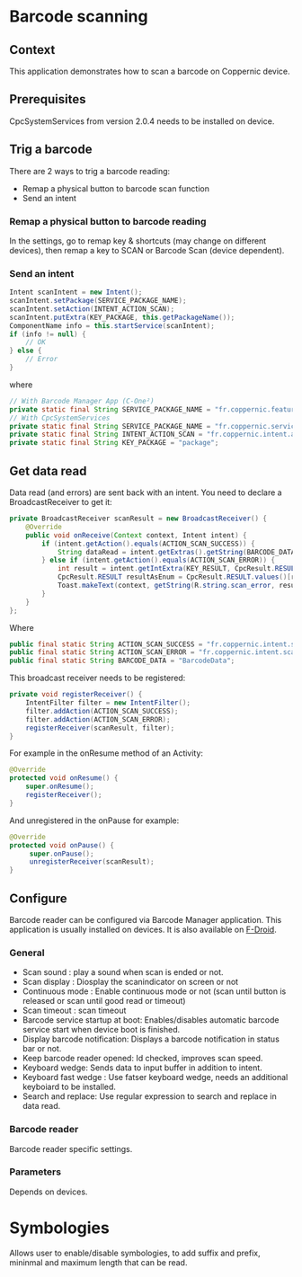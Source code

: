 Barcode scanning
================

Context 
-----------

This application demonstrates how to scan a barcode on Coppernic device.

Prerequisites
-------------

CpcSystemServices from version 2.0.4 needs to be installed on device.

Trig a barcode
--------------

There are 2 ways to trig a barcode reading:
- Remap a physical button to barcode scan function
- Send an intent

### Remap a physical button to barcode reading

In the settings, go to remap key & shortcuts (may change on different devices), then remap a key to SCAN or Barcode Scan (device dependent).

### Send an intent

```java
Intent scanIntent = new Intent();
scanIntent.setPackage(SERVICE_PACKAGE_NAME);
scanIntent.setAction(INTENT_ACTION_SCAN);
scanIntent.putExtra(KEY_PACKAGE, this.getPackageName());
ComponentName info = this.startService(scanIntent);
if (info != null) {
    // OK
} else {
    // Error
}
```

where

```java
// With Barcode Manager App (C-One²)
private static final String SERVICE_PACKAGE_NAME = "fr.coppernic.features.barcode.conen"; //conen for C-One², idplatform for ID Platform, ...
// With CpcSystemServices
private static final String SERVICE_PACKAGE_NAME = "fr.coppernic.service.cfive"; //cfive for C-five, ceight for C-eight, cone for C-One
private static final String INTENT_ACTION_SCAN = "fr.coppernic.intent.action.SCAN";
private static final String KEY_PACKAGE = "package";
```

Get data read
-------------
Data read (and errors) are sent back with an intent. You need to declare a BroadcastReceiver to get it:

```java
private BroadcastReceiver scanResult = new BroadcastReceiver() {
    @Override
    public void onReceive(Context context, Intent intent) {
        if (intent.getAction().equals(ACTION_SCAN_SUCCESS)) {
            String dataRead = intent.getExtras().getString(BARCODE_DATA);
        } else if (intent.getAction().equals(ACTION_SCAN_ERROR)) {
            int result = intent.getIntExtra(KEY_RESULT, CpcResult.RESULT.ERROR.ordinal());
            CpcResult.RESULT resultAsEnum = CpcResult.RESULT.values()[result];
            Toast.makeText(context, getString(R.string.scan_error, resultAsEnum.toString()), Toast.LENGTH_SHORT).show();
        }
    }
};
```

Where

```java
public final static String ACTION_SCAN_SUCCESS = "fr.coppernic.intent.scansuccess";
public final static String ACTION_SCAN_ERROR = "fr.coppernic.intent.scanfailed";
public final static String BARCODE_DATA = "BarcodeData";
```

This broadcast receiver needs to be registered:

```java
private void registerReceiver() {
    IntentFilter filter = new IntentFilter();
    filter.addAction(ACTION_SCAN_SUCCESS);
    filter.addAction(ACTION_SCAN_ERROR);
    registerReceiver(scanResult, filter);
}
```
For example in the onResume method of an Activity:

```java
@Override
protected void onResume() {
    super.onResume();
    registerReceiver();
}
```

And unregistered in the onPause for example:

```java
@Override
protected void onPause() {
     super.onPause();
     unregisterReceiver(scanResult);
}
```

Configure
---------

Barcode reader can be configured via Barcode Manager application. This application
is usually installed on devices. It is also available on [F-Droid](https://coppernic.github.io/coppernic/2018/02/13/F-Droid.html).

### General

* Scan sound : play a sound when scan is ended or not.
* Scan display : Diosplay the scanindicator on screen or not
* Continuous mode : Enable continuous mode or not (scan until button is released or scan until good read or timeout)
* Scan timeout : scan timeout
* Barcode service startup at boot: Enables/disables automatic barcode service start when device boot is finished.
* Display barcode notification: Displays a barcode notification in status bar or not.
* Keep barcode reader opened: Id checked, improves scan speed.
* Keyboard wedge: Sends data to input buffer in addition to intent.
* Keyboard fast wedge : Use fatser keyboard wedge, needs an additional keyboiard to be installed.
* Search and replace: Use regular expression to search and replace in data read.

### Barcode reader

Barcode reader specific settings.

### Parameters

Depends on devices.

# Symbologies

Allows user to enable/disable symbologies, to add suffix and prefix, mininmal and maximum length that can be read.

